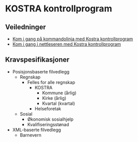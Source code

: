 # **KOSTRA kontrollprogram**

## Veiledninger

* [Kom i gang på kommandolinja med Kostra kontrollprogram](docs/veiledning_kostra_kontrollprogram.md)
* [Kom i gang i nettleseren med Kostra kontrollprogram](docs/veiledning_kostra_kontrollprogram_web.md)

## Kravspesifikasjoner

* Posisjonsbaserte filvedlegg
  * Regnskap
    * Felles for alle regnskap
      * KOSTRA
        * Kommune (årlig)
        * Kirke (årlig)
        * Kvartal (kvartal)
      * Helseforetak
  * Sosial
    * Økonomisk sosialhjelp
    * Kvalifiseringsstønad
* XML-baserte filvedlegg
  * Barnevern 
